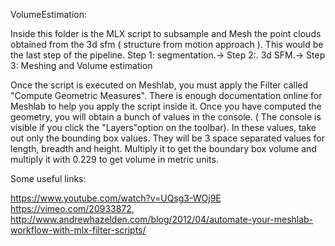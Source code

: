 VolumeEstimation:

Inside this folder is the MLX script to subsample and Mesh the point clouds obtained from the 3d sfm ( structure from motion approach ). 
This would be the last step of the pipeline. 
Step 1: segmentation.-> Step 2:. 3d SFM.-> Step 3: Meshing and Volume estimation

Once the script is executed on Meshlab, you must apply the Filter called "Compute Geometric Measures". There is enough documentation online for Meshlab to help you apply the script inside it.
Once you have computed the geometry, you will obtain a bunch of values in the console. ( The console is visible if you click the "Layers"option on the toolbar). In these values, take out only the bounding box values. They will be 3 space separated values for length, breadth and height. Multiply it to get the boundary box volume and multiply it with 0.229 to get volume in metric units.


Some useful links:

  https://www.youtube.com/watch?v=UQsg3-WOj9E
  https://vimeo.com/20933872, http://www.andrewhazelden.com/blog/2012/04/automate-your-meshlab-workflow-with-mlx-filter-scripts/
